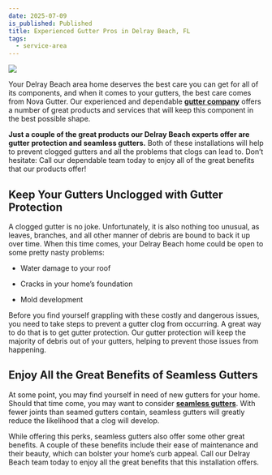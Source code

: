 ```yaml
---
date: 2025-07-09
is_published: Published
title: Experienced Gutter Pros in Delray Beach, FL
tags:
  - service-area
---
```

![](/media/should-you-install-gutters-yourself.jpg)

Your Delray Beach area home deserves the best care you can get for all of its components, and when it comes to your gutters, the best care comes from Nova Gutter. Our experienced and dependable [**gutter company**](https://www.novagutter.com/) offers a number of great products and services that will keep this component in the best possible shape.

**Just a couple of the great products our Delray Beach experts offer are gutter protection and seamless gutters.** Both of these installations will help to prevent clogged gutters and all the problems that clogs can lead to. Don’t hesitate: Call our dependable team today to enjoy all of the great benefits that our products offer!

## Keep Your Gutters Unclogged with Gutter Protection

A clogged gutter is no joke. Unfortunately, it is also nothing too unusual, as leaves, branches, and all other manner of debris are bound to back it up over time. When this time comes, your Delray Beach home could be open to some pretty nasty problems:

*   Water damage to your roof
    
*   Cracks in your home’s foundation
    
*   Mold development
    

Before you find yourself grappling with these costly and dangerous issues, you need to take steps to prevent a gutter clog from occurring. A great way to do that is to get gutter protection. Our gutter protection will keep the majority of debris out of your gutters, helping to prevent those issues from happening.

## Enjoy All the Great Benefits of Seamless Gutters

At some point, you may find yourself in need of new gutters for your home. Should that time come, you may want to consider [**seamless gutters**](https://www.novagutter.com/seamless-gutter-installation-boca-raton-fl.php). With fewer joints than seamed gutters contain, seamless gutters will greatly reduce the likelihood that a clog will develop.

While offering this perks, seamless gutters also offer some other great benefits. A couple of these benefits include their ease of maintenance and their beauty, which can bolster your home’s curb appeal. Call our Delray Beach team today to enjoy all the great benefits that this installation offers.